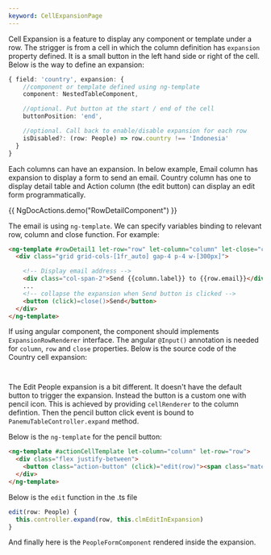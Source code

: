 ```yaml
---
keyword: CellExpansionPage
---
```


Cell Expansion is a feature to display any component or template under a row. The strigger is from a cell in which the column definition has `expansion` property defined. It is a small button in the left hand side or right of the cell. Below is the way to define an expansion:

```typescript
{ field: 'country', expansion: {
    //component or template defined using ng-template
    component: NestedTableComponent, 

    //optional. Put button at the start / end of the cell
    buttonPosition: 'end', 

    //optional. Call back to enable/disable expansion for each row
    isDisabled?: (row: People) => row.country !== 'Indonesia'
  }
}
```

Each columns can have an expansion. In below example, Email column has expansion to display a form to send an email. Country column has one to display detail table and Action column (the edit button) can display an edit form programmatically.

{{ NgDocActions.demo("RowDetailComponent") }}

The email is using `ng-template`. We can specify variables binding to relevant row, column and close function. For example:

```html
<ng-template #rowDetail1 let-row="row" let-column="column" let-close="close">
  <div class="grid grid-cols-[1fr_auto] gap-4 p-4 w-[300px]">

    <!-- Display email address -->
    <div class="col-span-2">Send {{column.label}} to {{row.email}}</div>
    ... 
    <!-- collapse the expansion when Send button is clicked -->
    <button (click)=close()>Send</button>
  </div>
</ng-template>
```

If using angular component, the component should implements `ExpansionRowRenderer` interface. The angular `@Input()` annotation is needed for `column`, `row` and `close` properties. Below is the source code of the Country cell expansion:

```typescript name="nested-table.component.ts" file="../../example/custom-cell/nested-table.component.ts" group="nested-table"

```

```html name="nested-table.component.html" file="../../example/custom-cell/nested-table.component.html" group="nested-table" 

```

The Edit People expansion is a bit different. It doesn't have the default button to trigger the expansion. Instead the button is a custom one with pencil icon. This is achieved by providing `cellRenderer` to the column defintion. Then the pencil button click event is bound to `PanemuTableController.expand` method.

Below is the `ng-template` for the pencil button:

```html
<ng-template #actionCellTemplate let-column="column" let-row="row">
  <div class="flex justify-between">
    <button class="action-button" (click)="edit(row)"><span class="material-symbols-outlined text-base leading-5 block">edit</span></button>
  </div>
</ng-template>
```

Below is the `edit` function in the .ts file

```typescript
edit(row: People) {
  this.controller.expand(row, this.clmEditInExpansion)
}
```

And finally here is the `PeopleFormComponent` rendered inside the expansion.

```typescript name="people-form.component.ts" file="../../example/custom-cell/people-form.component.ts" group="people-form" 

```

```html name="people-form.component.html" file="../../example/custom-cell/people-form.component.html" group="people-form"

```